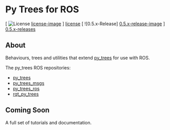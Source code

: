 # Py Trees for ROS

[ ![License] [license-image] ] [license]
[ ![0.5.x-Release] [0.5.x-release-image] ] [0.5.x-releases]

[license-image]: https://img.shields.io/badge/License-BSD%203--Clause-orange.svg?style=plastic
[license]: LICENSE

[0.5.x-release-image]: http://img.shields.io/badge/release-0.5.x-blue.svg?style=plastic
[0.5.x-releases]: https://github.com/stonier/py_trees/tree/release/0.5-kinetic

## About

Behaviours, trees and utilities that extend [py_trees](https://github.com/stonier/py_trees) for use
with ROS.

The py_trees ROS repositories:

* [py_trees](https://github.com/stonier/py_trees)
* [py_trees_msgs](https://github.com/stonier/py_trees_msgs)
* [py_trees_ros](https://github.com/stonier/py_trees_ros)
* [rqt_py_trees](https://github.com/stonier/rqt_py_trees)

## Coming Soon

A full set of tutorials and documentation.
